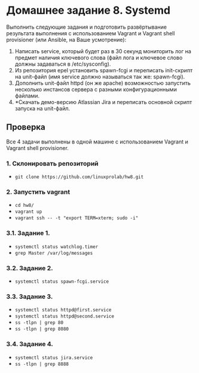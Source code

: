 # Домашнее задание 8. Systemd
Выполнить следующие задания и подготовить развёртывание результата выполнения с использованием Vagrant и Vagrant shell provisioner (или Ansible, на Ваше усмотрение):

1. Написать service, который будет раз в 30 секунд мониторить лог на предмет наличия ключевого слова (файл лога и ключевое слово должны задаваться в /etc/sysconfig).
2. Из репозитория epel установить spawn-fcgi и переписать init-скрипт на unit-файл (имя service должно называться так же: spawn-fcgi).
3. Дополнить unit-файл httpd (он же apache) возможностью запустить несколько инстансов сервера с разными конфигурационными файлами.
4. *Скачать демо-версию Atlassian Jira и переписать основной скрипт запуска на unit-файл.

## Проверка
Все 4 задачи выполнены в одной машине с использованием Vagrant и Vagrant shell provisioner.
### 1. Склонировать репозиторий
   - `git clone https://github.com/linuxprolab/hw8.git`
### 2. Запустить vagrant
   - `cd hw8/`
   - `vagrant up`
   - `vagrant ssh -- -t "export TERM=xterm; sudo -i"`
### 3.1. Задание 1.
   - `systemctl status watchlog.timer` 
   - `grep Master /var/log/messages`
### 3.2. Задание 2.
   - `systemctl status spawn-fcgi.service`
### 3.3. Задание 3.
   - `systemctl status httpd@first.service`
   - `systemctl status httpd@second.service`
   - `ss -tlpn | grep 80`
   - `ss -tlpn | grep 8080` 
### 3.4. Задание 4.
   - `systemctl status jira.service`
   - `ss -tlpn | grep 8888`
  